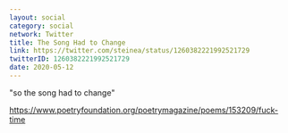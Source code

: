 ```yaml
---
layout: social
category: social
network: Twitter
title: The Song Had to Change
link: https://twitter.com/steinea/status/1260382221992521729
twitterID: 1260382221992521729
date: 2020-05-12
---
```


"so the song had to change"

<https://www.poetryfoundation.org/poetrymagazine/poems/153209/fuck-time>
